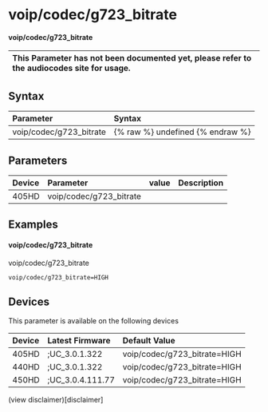 ﻿---
description: voip/codec/g723_bitrate
search:
    keywords: ['voip','codec','g723_bitrate']
---

# voip/codec/g723_bitrate

#### voip/codec/g723_bitrate


| This Parameter has not been documented yet, please refer to the audiocodes site for usage.  |
| :--- |

## Syntax
| Parameter | Syntax |
| :--- | :--- |
|voip/codec/g723_bitrate | {% raw %} undefined {% endraw %} |

## Parameters
|Device|Parameter|value|Description|
|:---|:---|:---|:---|
| 405HD | voip/codec/g723_bitrate |  |  |

## Examples
#### voip/codec/g723_bitrate

voip/codec/g723_bitrate

```
voip/codec/g723_bitrate=HIGH
```

## Devices
This parameter is available on the following devices

| Device | Latest Firmware | Default Value |
|:---|:---|:---|
| 405HD | ;UC_3.0.1.322 | voip/codec/g723_bitrate=HIGH 
| 440HD | ;UC_3.0.1.322 | voip/codec/g723_bitrate=HIGH 
| 450HD | ;UC_3.0.4.111.77 | voip/codec/g723_bitrate=HIGH 

(view disclaimer)[disclaimer]

